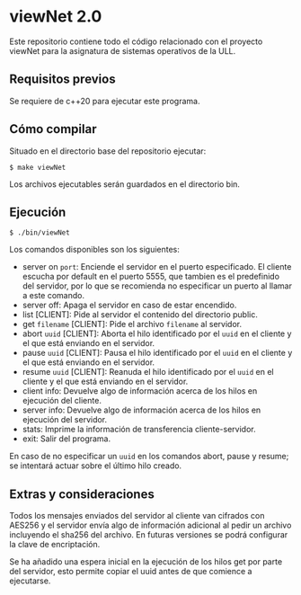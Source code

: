 # viewNet 2.0
Este repositorio contiene todo el código relacionado con el proyecto viewNet para la asignatura de sistemas operativos de la ULL.

## Requisitos previos
Se requiere de c++20 para ejecutar este programa.

## Cómo compilar
Situado en el directorio base del repositorio ejecutar:

```$ make viewNet```

Los archivos ejecutables serán guardados en el directorio bin.

## Ejecución

```$ ./bin/viewNet```

Los comandos disponibles son los siguientes:
 - server on `port`: Enciende el servidor en el puerto especificado. El cliente escucha por default en el puerto 5555, que tambien es el predefinido del servidor, por lo que se recomienda no especificar un puerto al llamar a este comando.
 - server off: Apaga el servidor en caso de estar encendido.
 - list [CLIENT]: Pide al servidor el contenido del directorio public.
 - get `filename` [CLIENT]: Pide el archivo `filename` al servidor.
 - abort `uuid` [CLIENT]: Aborta el hilo identificado por el `uuid` en el cliente y el que está enviando en el servidor.
 - pause `uuid` [CLIENT]: Pausa el hilo identificado por el `uuid` en el cliente y el que está enviando en el servidor.
 - resume `uuid` [CLIENT]: Reanuda el hilo identificado por el `uuid` en el cliente y el que está enviando en el servidor.
 - client info: Devuelve algo de información acerca de los hilos en ejecución del cliente.
 - server info: Devuelve algo de información acerca de los hilos en ejecución del servidor.
 - stats: Imprime la información de transferencia cliente-servidor.
 - exit: Salir del programa.

En caso de no especificar un `uuid` en los comandos abort, pause y resume; se intentará actuar sobre el último hilo creado.

## Extras y consideraciones
Todos los mensajes enviados del servidor al cliente van cifrados con AES256 y el servidor envía algo de información adicional al pedir un archivo incluyendo el sha256 del archivo. En futuras versiones se podrá configurar la clave de encriptación.

Se ha añadido una espera inicial en la ejecución de los hilos get por parte del servidor, esto permite copiar el uuid antes de que comience a ejecutarse.
